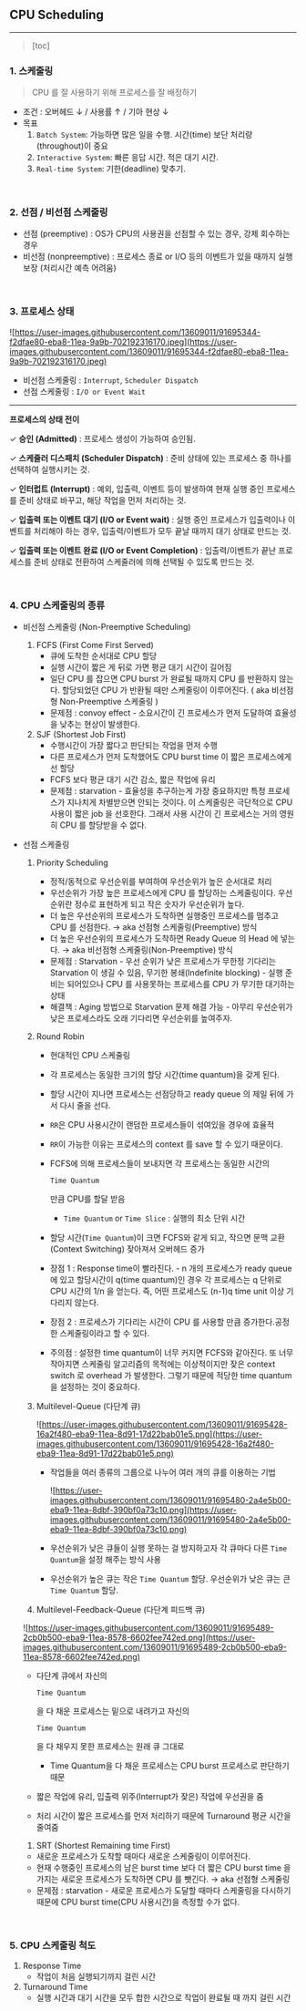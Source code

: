## CPU Scheduling

-----------

> [toc]



### **1. 스케줄링**

> CPU 를 잘 사용하기 위해 프로세스를 잘 배정하기

- 조건 : 오버헤드 ↓ / 사용률 ↑ / 기아 현상 ↓
- 목표
  1. `Batch System`: 가능하면 많은 일을 수행. 시간(time) 보단 처리량(throughout)이 중요
  2. `Interactive System`: 빠른 응답 시간. 적은 대기 시간.
  3. `Real-time System`: 기한(deadline) 맞추기.

<br>

### **2. 선점 / 비선점 스케줄링**

- 선점 (preemptive) : OS가 CPU의 사용권을 선점할 수 있는 경우, 강제 회수하는 경우
- 비선점 (nonpreemptive) : 프로세스 종료 or I/O 등의 이벤트가 있을 때까지 실행 보장 (처리시간 예측 어려움)

<br>

### **3. 프로세스 상태**

![https://user-images.githubusercontent.com/13609011/91695344-f2dfae80-eba8-11ea-9a9b-702192316170.jpeg](https://user-images.githubusercontent.com/13609011/91695344-f2dfae80-eba8-11ea-9a9b-702192316170.jpeg)

- 비선점 스케줄링 : `Interrupt`, `Scheduler Dispatch`
- 선점 스케줄링 : `I/O or Event Wait`

------

**프로세스의 상태 전이**

✓ **승인 (Admitted)** : 프로세스 생성이 가능하여 승인됨.

✓ **스케줄러 디스패치 (Scheduler Dispatch)** : 준비 상태에 있는 프로세스 중 하나를 선택하여 실행시키는 것.

✓ **인터럽트 (Interrupt)** : 예외, 입출력, 이벤트 등이 발생하여 현재 실행 중인 프로세스를 준비 상태로 바꾸고, 해당 작업을 먼저 처리하는 것.

✓ **입출력 또는 이벤트 대기 (I/O or Event wait)** : 실행 중인 프로세스가 입출력이나 이벤트를 처리해야 하는 경우, 입출력/이벤트가 모두 끝날 때까지 대기 상태로 만드는 것.

✓ **입출력 또는 이벤트 완료 (I/O or Event Completion)** : 입출력/이벤트가 끝난 프로세스를 준비 상태로 전환하여 스케줄러에 의해 선택될 수 있도록 만드는 것.

<br>

### **4. CPU 스케줄링의 종류**

- 비선점 스케줄링 (Non-Preemptive Scheduling)

  1. FCFS (First Come First Served)
     - 큐에 도착한 순서대로 CPU 할당
     - 실행 시간이 짧은 게 뒤로 가면 평균 대기 시간이 길어짐
     - 일단 CPU 를 잡으면 CPU burst 가 완료될 때까지 CPU 를 반환하지 않는다. 할당되었던 CPU 가 반환될 때만 스케줄링이 이루어진다. ( aka 비선점형 Non-Preemptive 스케줄링 )
     - 문제점 : convoy effect - 소요시간이 긴 프로세스가 먼저 도달하여 효율성을 낮추는 현상이 발생한다.
  2. SJF (Shortest Job First)
     - 수행시간이 가장 짧다고 판단되는 작업을 먼저 수행
     - 다른 프로세스가 먼저 도착했어도 CPU burst time 이 짧은 프로세스에게 선 할당
     - FCFS 보다 평균 대기 시간 감소, 짧은 작업에 유리
     - 문제점 : starvation - 효율성을 추구하는게 가장 중요하지만 특정 프로세스가 지나치게 차별받으면 안되는 것이다. 이 스케줄링은 극단적으로 CPU 사용이 짧은 job 을 선호한다. 그래서 사용 시간이 긴 프로세스는 거의 영원히 CPU 를 할당받을 수 없다.

- 선점 스케줄링

  1. Priority Scheduling

     - 정적/동적으로 우선순위를 부여하여 우선순위가 높은 순서대로 처리
     - 우선순위가 가장 높은 프로세스에게 CPU 를 할당하는 스케줄링이다. 우선순위란 정수로 표현하게 되고 작은 숫자가 우선순위가 높다.
     - 더 높은 우선순위의 프로세스가 도착하면 실행중인 프로세스를 멈추고 CPU 를 선점한다. → aka 선점형 스케줄링(Preemptive) 방식
     - 더 높은 우선순위의 프로세스가 도착하면 Ready Queue 의 Head 에 넣는다. → aka 비선점형 스케줄링(Non-Preemptive) 방식
     - 문제점 : Starvation - 우선 순위가 낮은 프로세스가 무한정 기다리는 Starvation 이 생길 수 있음, 무기한 봉쇄(Indefinite blocking) - 실행 준비는 되어있으나 CPU 를 사용못하는 프로세스를 CPU 가 무기한 대기하는 상태
     - 해결책 : Aging 방법으로 Starvation 문제 해결 가능 - 아무리 우선순위가 낮은 프로세스라도 오래 기다리면 우선순위를 높여주자.

  2. Round Robin

     - 현대적인 CPU 스케줄링

     - 각 프로세스는 동일한 크기의 할당 시간(time quantum)을 갖게 된다.

     - 할당 시간이 지나면 프로세스는 선점당하고 ready queue 의 제일 뒤에 가서 다시 줄을 선다.

     - `RR`은 CPU 사용시간이 랜덤한 프로세스들이 섞여있을 경우에 효율적

     - `RR`이 가능한 이유는 프로세스의 context 를 save 할 수 있기 때문이다.

     - FCFS에 의해 프로세스들이 보내지면 각 프로세스는 동일한 시간의 

       ```
       Time Quantum
       ```

        만큼 CPU를 할달 받음

       - `Time Quantum` or `Time Slice` : 실행의 최소 단위 시간

     - 할당 시간(`Time Quantum`)이 크면 FCFS와 같게 되고, 작으면 문맥 교환 (Context Switching) 잦아져서 오버헤드 증가

     - 장점 1 : Response time이 빨라진다. - n 개의 프로세스가 ready queue 에 있고 할당시간이 q(time quantum)인 경우 각 프로세스는 q 단위로 CPU 시간의 1/n 을 얻는다. 즉, 어떤 프로세스도 (n-1)q time unit 이상 기다리지 않는다.

     - 장점 2 : 프로세스가 기다리는 시간이 CPU 를 사용할 만큼 증가한다.공정한 스케줄링이라고 할 수 있다.

     - 주의점 : 설정한 time quantum이 너무 커지면 FCFS와 같아진다. 또 너무 작아지면 스케줄링 알고리즘의 목적에는 이상적이지만 잦은 context switch 로 overhead 가 발생한다. 그렇기 때문에 적당한 time quantum을 설정하는 것이 중요하다.

  3. Multilevel-Queue (다단계 큐)

     ![https://user-images.githubusercontent.com/13609011/91695428-16a2f480-eba9-11ea-8d91-17d22bab01e5.png](https://user-images.githubusercontent.com/13609011/91695428-16a2f480-eba9-11ea-8d91-17d22bab01e5.png)

     - 작업들을 여러 종류의 그룹으로 나누어 여러 개의 큐를 이용하는 기법

       ![https://user-images.githubusercontent.com/13609011/91695480-2a4e5b00-eba9-11ea-8dbf-390bf0a73c10.png](https://user-images.githubusercontent.com/13609011/91695480-2a4e5b00-eba9-11ea-8dbf-390bf0a73c10.png)

     - 우선순위가 낮은 큐들이 실행 못하는 걸 방지하고자 각 큐마다 다른 `Time Quantum`을 설정 해주는 방식 사용

     - 우선순위가 높은 큐는 작은 `Time Quantum` 할당. 우선순위가 낮은 큐는 큰 `Time Quantum` 할당.

  4. Multilevel-Feedback-Queue (다단계 피드백 큐)

  ![https://user-images.githubusercontent.com/13609011/91695489-2cb0b500-eba9-11ea-8578-6602fee742ed.png](https://user-images.githubusercontent.com/13609011/91695489-2cb0b500-eba9-11ea-8578-6602fee742ed.png)

  - 다단계 큐에서 자신의 

    ```
    Time Quantum
    ```

    을 다 채운 프로세스는 밑으로 내려가고 자신의 

    ```
    Time Quantum
    ```

    을 다 채우지 못한 프로세스는 원래 큐 그대로

    - Time Quantum을 다 채운 프로세스는 CPU burst 프로세스로 판단하기 때문

  - 짧은 작업에 유리, 입출력 위주(Interrupt가 잦은) 작업에 우선권을 줌

  - 처리 시간이 짧은 프로세스를 먼저 처리하기 때문에 Turnaround 평균 시간을 줄여줌

  1. SRT (Shortest Remaining time First)

  - 새로운 프로세스가 도착할 때마다 새로운 스케줄링이 이루어진다.
  - 현재 수행중인 프로세스의 남은 burst time 보다 더 짧은 CPU burst time 을 가지는 새로운 프로세스가 도착하면 CPU 를 뺏긴다. → aka 선점형 스케줄링
  - 문제점 : starvation - 새로운 프로세스가 도달할 때마다 스케줄링을 다시하기 때문에 CPU burst time(CPU 사용시간)을 측정할 수가 없다.

<br>

### **5. CPU 스케줄링 척도**

1. Response Time
   - 작업이 처음 실행되기까지 걸린 시간
2. Turnaround Time
   - 실행 시간과 대기 시간을 모두 합한 시간으로 작업이 완료될 때 까지 걸린 시간

<br>

